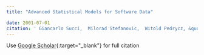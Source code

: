 ```yaml
---
title: "Advanced Statistical Models for Software Data"

date: 2001-07-01
citation: ' Giancarlo Succi,  Milorad Stefanovic,  Witold Pedrycz, &quot;Advanced Statistical Models for Software Data.&quot;, 2001.'
---
```

Use [Google Scholar](https://scholar.google.com/scholar?q=Advanced+Statistical+Models+for+Software+Data){:target="_blank"} for full citation